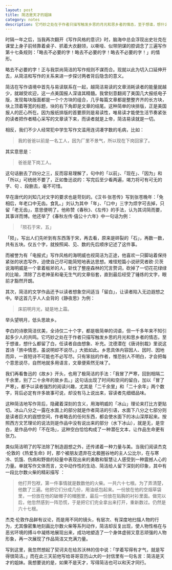 ```yaml
---
layout: post
title: 简洁是天才的姐妹
category: notes
description: 它巧妙之处在于作者只描写触发乡思的月光和思乡者的情态，至于想谁，想什么都留了白，任读者自由想象、补充。
---
```


时隔一年之后，当我再次翻开《写作风格的意识》时，脑海中总会浮现出史壮克在课堂上身子前倾靠着桌子、抓着大衣翻领，以嘶哑、似带阴谋的腔调念了三遍写作第十七条规则：「略去不必要的字！略去不必要的字！略去不必要的字！」的情形。

略去不必要的字！正与我崇尚简洁的写作规则不谋而合。现就以此为切入口延伸开去，从简洁和写作的关系来进一步探讨两者背后隐含的意义。

简洁在写作语境中首先与易读联系在一起，越简洁易读的文章消耗读者的能量就越少，就越受欢迎，这一点美国报人深谙其精髓。我曾刻意翻阅了美国几大报纸电子版，发现每块版面都是一个个方块的组合，几乎每篇文章都是整整齐齐的长方块，块上顶着等宽的标题，块的右下角即是文章的结尾。这种简单的块排版，正是美国报人的匠心所在。因为报纸排版的首要原则是易读性，唯易读才能使生活节奏紧张的读者把作者精心采写的文章读下来，而读者就是上帝，简洁易读就是一切。

相反，我们不少人经常犯中学生写作文滥用连词凑字数的毛病，比如：
>我的爸爸以前是一名工人，因为厂里不景气，所以现在下岗回家了。

其实意思是：
>爸爸是下岗工人。

这句话删去了四分之三，反而容易理解了，句中的「以前」、「现在」、「因为」和「所以」可统统不要了，正如鲁迅说的：写完后至少看两遍，竭力将可有可无的字、句 、段删去，毫不可惜。

早在唐代的刘知几对文字的要求也是苛刻的。《汉书·张苍传》写到张苍晚年：「免相后，年老口中无齿。食乳。」刘认为其中「年」、「口中」三字为烦字可去掉，只留「老无齿」，意思便明了。他称赞《春秋》、《左传》的手法，认为其词简而要，其事详而博。他还举了《春秋左传·僖公十六年》中一句话为例：
>「陨石于宋，五」

「陨」，写出人们先听到有东西落于宋，再去看，原来是碎裂的「石」，再数一数，共有五块。仅五个字，就按照闻、见、数的先后顺序记述了这件事。

而被誉为有「电报式」写作风格的海明威也视简洁为正途，他喜欢一只脚站着保持紧张的状态写作，迫使自己尽可能简短地表达思想。难怪短篇小说研究者欧·贝茨说海明威是一个拿着板斧的人，斩伐了整座森林的冗言赘词，砍掉了一切花花绿绿的比喻，清除了古老神圣和毫无生气的文章俗套，直到最后经受了锤炼的文字，眼前才豁然开朗。

其次，简洁的文学作品还予以读者想象空间适当「留白」，让读者陷入无边遐想之中。举这首几乎人人会背的《静夜思》为例：
>床前明月光，疑是地上霜。
>
举头望明月，低头思故乡。

李白的诗歌简洁优美，全诗仅二十个字，都是极简单的词语，但一千多年来不知引起多少人的共鸣。它巧妙之处在于作者只描写触发乡思的月光和思乡者的情态，至于想谁，想什么都留了白，任读者自由想象、补充。沈德潜在《唐诗别裁》里说这首诗「旅中情思，虽说明却不说尽。」大抵如此。乡思具体内容因人、因时、因地而异，一首短诗不可能也不必写尽。只有笨拙的作者，惟恐别人不明白，才会把每个意思说尽，自然地就多用语言，文章便索然无味了。

我们再看鲁迅的《故乡》开头，也用了极简洁的手法：「我冒了严寒，回到相隔二千余里，别了二十余年的故乡去。」这句话出现了时间和空间的留白，加以「冒了严寒」，都予以读者强烈的阅读兴趣，尤其是「二千余里」和「二十余年」两个数字，背后必定有许多故事可说，却没有马上说出来，容读者先细细品味。

这种简洁地写作背后，隐藏着深刻的含义，用海明威的「冰山」理论来打比方更贴切。冰山八分之一露在水面上的部分就是作者简洁的引语，水面下八分之七部分则是读者巨大的遐想空间，作者略去的任何东西，都会使水面下的冰山深厚起来。按照西方文艺理论的说法则是作品中没有说出来的部分（水下冰山），就是无，是空白，是作品中的「不在场」，这种空白恰恰构成了一种潜在文本，让作品生命更有张力。

类似简洁明了的写法除了制造遐想之外，还传递着一种力量与美。当我们阅读杰克·伦敦的《热爱生命》时，那个被朋友遗弃在北极圈谷地的主人公比尔，在与寒冷、饥饿、伤病和野兽的较量中表现出来的勇敢和智慧让人感受到一种震撼人心的力量。单就写作文体而言，文中动作性的生动、简洁给人留下深刻的印象，其中有一段比尔数火柴的精彩描写 ：
>他打开包袱，第一件事情就是数数他的火柴。一共六十七根。为了弄清楚，他数了三遍。他把它们分成几份，用油纸包起来。一份放在他的空烟草袋里，一份放在他的破帽子的帽圈里，最后一份放在贴胸的衬衫里面。做完以后，他忽然感到一阵恐慌，于是把它们完全拿出来打开，重新数过。仍然是六十七根。

杰克·伦敦作品鲜有议论，而是用不同的镜头，有层次、有深度地扫描人物的行为，尤其像密集地刻画比尔数火柴等系列动作，简洁却反复出现，使人物性格在与恶劣环境的搏斗中凝练地展现出来，成功地塑造了一个身体虚弱又意志顽强的人物形象，再一次展现了作品简洁又充满力量。

写到这里，我忽然想起了契诃夫在给苏沃林的信中说：「学着写得有才气，就是写得很简洁。」而在此三天前他写给哥哥亚历山大的一封信里有一句名言：简洁是天才的姐妹。我想要说的是，如果不是天才，写得简洁也可以和天才同行。
